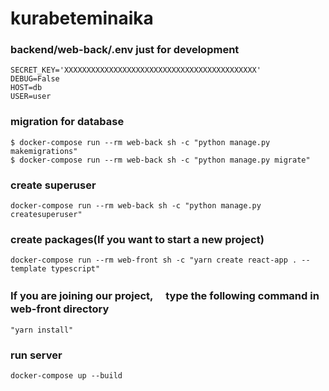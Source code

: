# kurabeteminaika

### backend/web-back/.env just for development

    SECRET_KEY='XXXXXXXXXXXXXXXXXXXXXXXXXXXXXXXXXXXXXXXXXXX'
    DEBUG=False
    HOST=db
    USER=user

### migration for database

    $ docker-compose run --rm web-back sh -c "python manage.py makemigrations"
    $ docker-compose run --rm web-back sh -c "python manage.py migrate"

### create superuser

    docker-compose run --rm web-back sh -c "python manage.py createsuperuser"

### create packages(If you want to start a new project)

    docker-compose run --rm web-front sh -c "yarn create react-app . --template typescript"

### If you are joining our project,　 type the following command in web-front directory

    "yarn install"

### run server

    docker-compose up --build
